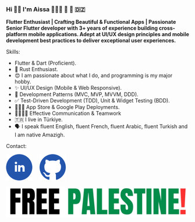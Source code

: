 ### Hi 👋🏻 I'm Aissa 👨🏻‍💻 💙 📱 🇩🇿

**Flutter Enthusiast | Crafting Beautiful & Functional Apps | Passionate Senior Flutter developer with 3+ years of experience building cross-platform mobile applications. Adept at UI/UX design principles and mobile development best practices to deliver exceptional user experiences.**

Skills:

- Flutter & Dart (Proficient).
- 🦀 Rust Enthusiast.
- 😍 I am passionate about what I do, and programming is my major hobby.
- ✨ UI/UX Design (Mobile & Web Responsive).
- 🚦 Development Patterns (MVC, MVP, MVVM, DDD).
- ✅ Test-Driven Development (TDD), Unit & Widget Testing (BDD).
- 🧑🏻‍🎓 App Store & Google Play Deployments.
- 👨‍👩‍👦‍👦 Effective Communication & Teamwork
- 🇹🇷 I live in Türkiye.
- 🗣️ I speak fluent English, fluent French, fluent Arabic, fluent Turkish and I am native Amazigh.

Contact:

[![LinkedIn](images/linkedin.svg)](https://www.linkedin.com/in/aissa-sekkouti/)&nbsp;&nbsp;&nbsp;&nbsp;
[![GitHub](images/github.svg)](https://github.com/Rahim47)&nbsp;&nbsp;&nbsp;&nbsp;
<!-- [![Instagram](images/instagram.svg)](https://www.instagram.com/candidchronicletales/)&nbsp;&nbsp;&nbsp;&nbsp; -->


[![Stand With Palestine](images/free_palestine.jpeg)](https://palestinecampaign.org)
